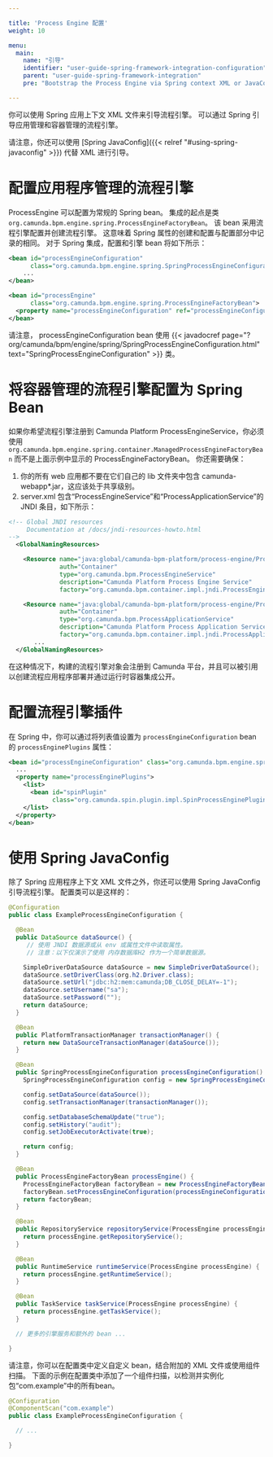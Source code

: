 ```yaml
---

title: 'Process Engine 配置'
weight: 10

menu:
  main:
    name: "引导"
    identifier: "user-guide-spring-framework-integration-configuration"
    parent: "user-guide-spring-framework-integration"
    pre: "Bootstrap the Process Engine via Spring context XML or JavaConfig"

---
```


你可以使用 Spring 应用上下文 XML 文件来引导流程引擎。 可以通过 Spring 引导应用管理和容器管理的流程引擎。

请注意，你还可以使用 [Spring JavaConfig]({{< relref "#using-spring-javaconfig" >}}) 代替 XML 进行引导。

# 配置应用程序管理的流程引擎

ProcessEngine 可以配置为常规的 Spring bean。 集成的起点是类 `org.camunda.bpm.engine.spring.ProcessEngineFactoryBean`。 该 bean 采用流程引擎配置并创建流程引擎。 这意味着 Spring 属性的创建和配置与配置部分中记录的相同。 对于 Spring 集成，配置和引擎 bean 将如下所示：

```xml
<bean id="processEngineConfiguration"
      class="org.camunda.bpm.engine.spring.SpringProcessEngineConfiguration">
    ...
</bean>

<bean id="processEngine"
      class="org.camunda.bpm.engine.spring.ProcessEngineFactoryBean">
  <property name="processEngineConfiguration" ref="processEngineConfiguration" />
</bean>
```

请注意， processEngineConfiguration bean 使用 {{< javadocref page="?org/camunda/bpm/engine/spring/SpringProcessEngineConfiguration.html" text="SpringProcessEngineConfiguration" >}} 类。


# 将容器管理的流程引擎配置为 Spring Bean

如果你希望流程引擎注册到 Camunda Platform ProcessEngineService，你必须使用 `org.camunda.bpm.engine.spring.container.ManagedProcessEngineFactoryBean` 而不是上面示例中显示的 ProcessEngineFactoryBean。 你还需要确保：

1. 你的所有 web 应用都不要在它们自己的 lib 文件夹中包含 camunda-webapp\*.jar，这应该处于共享级别。
2. server.xml 包含“ProcessEngineService”和“ProcessApplicationService”的 JNDI 条目，如下所示：

```xml
<!-- Global JNDI resources
     Documentation at /docs/jndi-resources-howto.html
-->
  <GlobalNamingResources>

    <Resource name="java:global/camunda-bpm-platform/process-engine/ProcessEngineService!org.camunda.bpm.ProcessEngineService"
              auth="Container"
              type="org.camunda.bpm.ProcessEngineService"
              description="Camunda Platform Process Engine Service"
              factory="org.camunda.bpm.container.impl.jndi.ProcessEngineServiceObjectFactory" />

    <Resource name="java:global/camunda-bpm-platform/process-engine/ProcessApplicationService!org.camunda.bpm.ProcessApplicationService"
              auth="Container"
              type="org.camunda.bpm.ProcessApplicationService"
              description="Camunda Platform Process Application Service"
              factory="org.camunda.bpm.container.impl.jndi.ProcessApplicationServiceObjectFactory" />
       ...
  </GlobalNamingResources>
```

在这种情况下，构建的流程引擎对象会注册到 Camunda 平台，并且可以被引用以创建流程应用程序部署并通过运行时容器集成公开。


# 配置流程引擎插件

在 Spring 中，你可以通过将列表值设置为
`processEngineConfiguration` bean 的 `processEnginePlugins` 属性：

```xml
<bean id="processEngineConfiguration" class="org.camunda.bpm.engine.spring.SpringProcessEngineConfiguration">
  ...
  <property name="processEnginePlugins">
    <list>
      <bean id="spinPlugin"
            class="org.camunda.spin.plugin.impl.SpinProcessEnginePlugin" />
    </list>
  </property>
</bean>
```

# 使用 Spring JavaConfig

除了 Spring 应用程序上下文 XML 文件之外，你还可以使用 Spring JavaConfig 引导流程引擎。 配置类可以是这样的：

```java
@Configuration
public class ExampleProcessEngineConfiguration {

  @Bean
  public DataSource dataSource() {
     // 使用 JNDI 数据源或从 env 或属性文件中读取属性。
     // 注意：以下仅演示了使用 内存数据库H2 作为一个简单数据源。

    SimpleDriverDataSource dataSource = new SimpleDriverDataSource();
    dataSource.setDriverClass(org.h2.Driver.class);
    dataSource.setUrl("jdbc:h2:mem:camunda;DB_CLOSE_DELAY=-1");
    dataSource.setUsername("sa");
    dataSource.setPassword("");
    return dataSource;
  }

  @Bean
  public PlatformTransactionManager transactionManager() {
    return new DataSourceTransactionManager(dataSource());
  }

  @Bean
  public SpringProcessEngineConfiguration processEngineConfiguration() {
    SpringProcessEngineConfiguration config = new SpringProcessEngineConfiguration();

    config.setDataSource(dataSource());
    config.setTransactionManager(transactionManager());

    config.setDatabaseSchemaUpdate("true");
    config.setHistory("audit");
    config.setJobExecutorActivate(true);

    return config;
  }

  @Bean
  public ProcessEngineFactoryBean processEngine() {
    ProcessEngineFactoryBean factoryBean = new ProcessEngineFactoryBean();
    factoryBean.setProcessEngineConfiguration(processEngineConfiguration());
    return factoryBean;
  }

  @Bean
  public RepositoryService repositoryService(ProcessEngine processEngine) {
    return processEngine.getRepositoryService();
  }

  @Bean
  public RuntimeService runtimeService(ProcessEngine processEngine) {
    return processEngine.getRuntimeService();
  }

  @Bean
  public TaskService taskService(ProcessEngine processEngine) {
    return processEngine.getTaskService();
  }

  // 更多的引擎服务和额外的 bean ...

}
```

请注意，你可以在配置类中定义自定义 bean，结合附加的 XML 文件或使用组件扫描。 下面的示例在配置类中添加了一个组件扫描，以检测并实例化包“com.example”中的所有bean。

```java
@Configuration
@ComponentScan("com.example")
public class ExampleProcessEngineConfiguration {

  // ...

}
```


